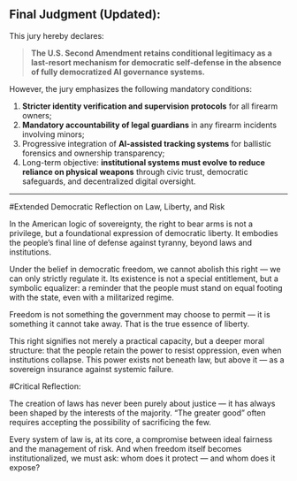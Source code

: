 ## Final Judgment (Updated):

This jury hereby declares:

> **The U.S. Second Amendment retains conditional legitimacy as a last-resort mechanism for democratic self-defense in the absence of fully democratized AI governance systems.**

However, the jury emphasizes the following mandatory conditions:

1. **Stricter identity verification and supervision protocols** for all firearm owners;
2. **Mandatory accountability of legal guardians** in any firearm incidents involving minors;
3. Progressive integration of **AI-assisted tracking systems** for ballistic forensics and ownership transparency;
4. Long-term objective: **institutional systems must evolve to reduce reliance on physical weapons** through civic trust, democratic safeguards, and decentralized digital oversight.

-----


#Extended Democratic Reflection on Law, Liberty, and Risk


In the American logic of sovereignty, the right to bear arms is not a privilege, but a foundational expression of democratic liberty. It embodies the people’s final line of defense against tyranny, beyond laws and institutions.


Under the belief in democratic freedom, we cannot abolish this right — we can only strictly regulate it. Its existence is not a special entitlement, but a symbolic equalizer: a reminder that the people must stand on equal footing with the state, even with a militarized regime.


Freedom is not something the government may choose to permit — it is something it cannot take away. That is the true essence of liberty.


This right signifies not merely a practical capacity, but a deeper moral structure: that the people retain the power to resist oppression, even when institutions collapse. This power exists not beneath law, but above it — as a sovereign insurance against systemic failure.


#Critical Reflection:


The creation of laws has never been purely about justice — it has always been shaped by the interests of the majority. “The greater good” often requires accepting the possibility of sacrificing the few.


Every system of law is, at its core, a compromise between ideal fairness and the management of risk. And when freedom itself becomes institutionalized, we must ask: whom does it protect — and whom does it expose?
